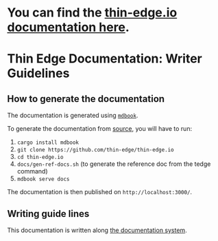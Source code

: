 # You can find the [thin-edge.io documentation here](https://thin-edge.github.io/thin-edge.io/html/).

# Thin Edge Documentation: Writer Guidelines

## How to generate the documentation
The documentation is generated using [`mdbook`](https://lib.rs/crates/mdbook).

To generate the documentation from [source](https://github.com/thin-edge/thin-edge.io/tree/main/docs/src),
you will have to run:
1) `cargo install mdbook`
2) `git clone https://github.com/thin-edge/thin-edge.io`
3) `cd thin-edge.io`
4) `docs/gen-ref-docs.sh`   (to generate the reference doc from the tedge command)
5) `mdbook serve docs`

The documentation is then published on `http://localhost:3000/`.

## Writing guide lines

This documentation is written along [the documentation system](https://documentation.divio.com/).


